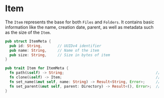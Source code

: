 # Item

The `Item` represents the base for both `Files` and `Folders`. It contains basic information like the name, creation date, parent, as well as metadata such as the size of the `Item`.

```rs
pub struct ItemMeta {
  pub id: String,       // UUIDv4 identifier
  pub name: String,     // Name of the item
  pub size: String,     // Size in bytes of item
}

pub trait Item for ItemMeta {
  fn path(&self) -> String;                                          // Location of item inside the FileSystem
  fn clone(&self) -> Item;                                           // Create a carbon copy, but with a new ID
  fn set_name(&mut self, name: String) -> Result<String, Error>;     // Updates the name of the item
  fn set_parent(&mut self, parent: Directory) -> Result<(), Error>;  // Update the parent, effectivley moving the item
}
```